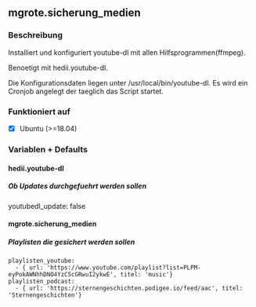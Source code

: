 ## mgrote.sicherung_medien

### Beschreibung
Installiert und konfiguriert youtube-dl mit allen Hilfsprogrammen(ffmpeg).

Benoetigt mit hedii.youtube-dl.

Die Konfigurationsdaten liegen unter /usr/local/bin/youtube-dl.
Es wird ein Cronjob angelegt der taeglich das Script startet.

### Funktioniert auf
- [x] Ubuntu (>=18.04)

### Variablen + Defaults
#### hedii.youtube-dl
##### Ob Updates durchgefuehrt werden sollen
youtubedl_update: false
#### mgrote.sicherung_medien
##### Playlisten die gesichert werden sollen
    playlisten_youtube:
      - { url: 'https://www.youtube.com/playlist?list=PLPM-eyPokAWNhhDNO4YzC5cGRwuI2ykwE', titel: 'music'}
    playlisten_podcast:
      - { url: 'https://sternengeschichten.podigee.io/feed/aac', titel: 'Sternengeschichten'}
